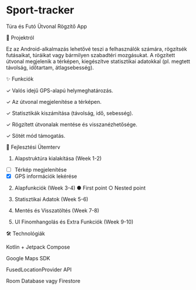 # Sport-tracker
Túra és Futó Ütvonal Rögzítő App

📌 Projektról

Ez az Android-alkalmazás lehetővé teszi a felhasználók számára, rögzítsék futásaikat, túráikat vagy bármilyen szabadtéri mozgásukat. A rögzített útvonal megjelenik a térképen, kiegészítve statisztikai adatokkal (pl. megtett távolság, időtartam, átlagsebesség).

✨ Funkciók

✓ Valós idejű GPS-alapú helymeghatározás.

✓ Az útvonal megjelenítése a térképen.

✓ Statisztikák kiszámítása (távolság, idő, sebesség).

✓ Rögzített útvonalak mentése és visszanézhetősége.

✓ Sötét mód támogatás.

📅 Fejlesztési Ütemterv

1. Alapstruktúra kialakítása (Week 1-2)
- [ ] Térkép megjelenítése
- [x] GPS információk lekérése

2. Alapfunkciók (Week 3-4)
● First point
  ○ Nested point


3. Statisztikai Adatok (Week 5-6)



4. Mentés és Visszatöltés (Week 7-8)



5. UI Finomhangolás és Extra Funkciók (Week 9-10)



🛠️ Technológiák

Kotlin + Jetpack Compose

Google Maps SDK

FusedLocationProvider API

Room Database vagy Firestore
